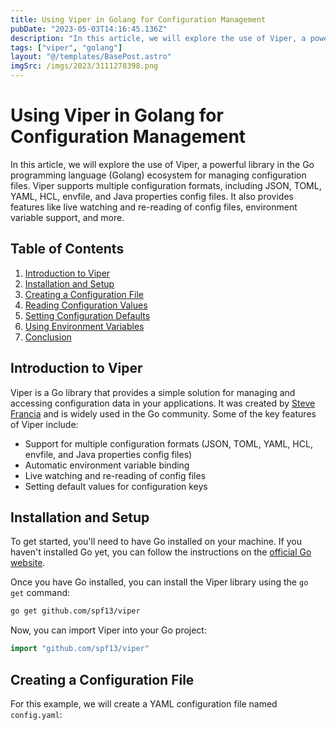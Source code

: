 ```yaml
---
title: Using Viper in Golang for Configuration Management
pubDate: "2023-05-03T14:16:45.136Z"
description: "In this article, we will explore the use of Viper, a powerful library in the Go programming language (Golang) ecosystem for managing configuration files"
tags: ["viper", "golang"]
layout: "@/templates/BasePost.astro"
imgSrc: /imgs/2023/3111278398.png
---
```

# Using Viper in Golang for Configuration Management

In this article, we will explore the use of Viper, a powerful library in the Go programming language (Golang) ecosystem for managing configuration files. Viper supports multiple configuration formats, including JSON, TOML, YAML, HCL, envfile, and Java properties config files. It also provides features like live watching and re-reading of config files, environment variable support, and more.

## Table of Contents

1. [Introduction to Viper](#introduction-to-viper)
2. [Installation and Setup](#installation-and-setup)
3. [Creating a Configuration File](#creating-a-configuration-file)
4. [Reading Configuration Values](#reading-configuration-values)
5. [Setting Configuration Defaults](#setting-configuration-defaults)
6. [Using Environment Variables](#using-environment-variables)
7. [Conclusion](#conclusion)

## Introduction to Viper

Viper is a Go library that provides a simple solution for managing and accessing configuration data in your applications. It was created by [Steve Francia](https://github.com/spf13) and is widely used in the Go community. Some of the key features of Viper include:

* Support for multiple configuration formats (JSON, TOML, YAML, HCL, envfile, and Java properties config files)
* Automatic environment variable binding
* Live watching and re-reading of config files
* Setting default values for configuration keys

## Installation and Setup

To get started, you'll need to have Go installed on your machine. If you haven't installed Go yet, you can follow the instructions on the [official Go website](https://golang.org/doc/install).

Once you have Go installed, you can install the Viper library using the `go get` command:

```sh
go get github.com/spf13/viper
```

Now, you can import Viper into your Go project:

```go
import "github.com/spf13/viper"
```

## Creating a Configuration File

For this example, we will create a YAML configuration file named `config.yaml`:

```yaml
